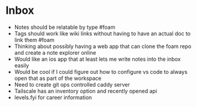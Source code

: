 # Inbox

- Notes should be relatable by type #foam
- Tags should work like wiki links without having to have an actual doc to link them #foam
- Thinking about possibly having a web app that can clone the foam repo and create a note explorer online
- Would like an ios app that at least lets me write notes into the inbox easily
- Would be cool if I could figure out how to configure vs code to always open that as part of the workspace
- Need to create git ops controlled caddy server
- Tailscale has an inventory option and recently opened api
- levels.fyi for career information